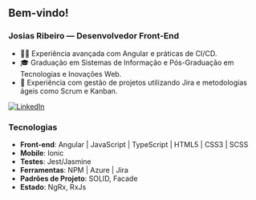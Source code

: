## Bem-vindo!

### Josias Ribeiro — Desenvolvedor Front-End

- 👨‍💻 Experiência avançada com Angular e práticas de CI/CD.
- 🎓 Graduação em Sistemas de Informação e Pós-Graduação em Tecnologias e Inovações Web.
- 💼 Experiência com gestão de projetos utilizando Jira e metodologias ágeis como Scrum e Kanban.

[![LinkedIn](https://img.shields.io/badge/-LinkedIn-%230077B5?style=for-the-badge&logo=linkedin&logoColor=white)](https://www.linkedin.com/in/josias-ribeiro/)

### Tecnologias
- **Front-end**: Angular | JavaScript | TypeScript | HTML5 | CSS3 | SCSS
- **Mobile**: Ionic
- **Testes**: Jest/Jasmine
- **Ferramentas**: NPM | Azure | Jira
- **Padrões de Projeto**: SOLID, Facade
- **Estado**: NgRx, RxJs

